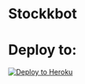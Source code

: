 # Stockkbot


# Deploy to:
[![Deploy to Heroku](https://www.herokucdn.com/deploy/button.svg)](https://heroku.com/deploy)
